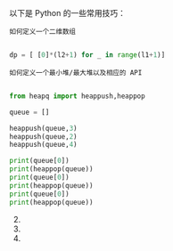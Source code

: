 
以下是 Python 的一些常用技巧：

`如何定义一个二维数组`

```python

dp = [ [0]*(l2+1) for _ in range(l1+1)]

```

`如何定义一个最小堆/最大堆以及相应的 API`

```Python

from heapq import heappush,heappop

queue = []

heappush(queue,3)
heappush(queue,2)
heappush(queue,4)

print(queue[0])
print(heappop(queue))
print(queue[0])
print(heappop(queue))
print(queue[0])
print(heappop(queue))

```

2.

3.

4.